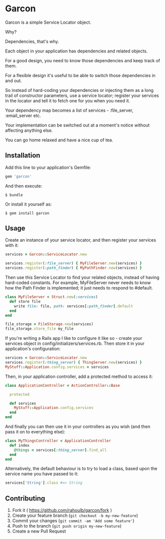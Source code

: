 # Garcon

Garcon is a simple Service Locator object.  

Why?

Dependencies, that's why.  

Each object in your application has dependencies and related objects.

For a good design, you need to know those dependencies and keep track of
them.  

For a flexible design it's useful to be able to switch those
dependencies in and out.  

So instead of hard-coding your dependencies or injecting them as a long
trail of constructor parameters, use a service locator;
register your services in the locator and tell it to fetch one for you
when you need it.  

Your dependency map becomes a list of services - :file_server,
:email_server etc.  

Your implementation can be switched out at a moment's notice without
affecting anything else.  

You can go home relaxed and have a nice cup of tea.  

## Installation

Add this line to your application's Gemfile:

```ruby
gem 'garcon'
```

And then execute:

    $ bundle

Or install it yourself as:

    $ gem install garcon

## Usage

Create an instance of your service locator, and then register your
services with it: 

```ruby
services = Garcon::ServiceLocator.new

services.register(:file_server) { MyFileServer.new(services) }
services.register(:path_finder) { MyPathFinder.new(services) }
```

Then use this Service Locator to find your related objects, instead of
having hard-coded constants.  For example, MyFileServer never needs to
know how the Path Finder is implemented; it just needs to respond to #default.

```ruby
class MyFileServer < Struct.new(:services)
  def store file
    write file: file, path: services[:path_finder].default
  end
end

file_storage = FileStorage.new(services)
file_storage.store_file my_file
```

If you're writing a Rails app I like to configure it like so - create
your services object in config/initializers/services.rb.  Then store it
in your application's configuration: 

```ruby
services = Garcon::ServiceLocator.new
services.register(:thing_server) { ThingServer.new(services) }
MyStuff::Application.config.services = services
```

Then, in your application controller, add a protected method to access
it: 

```ruby
class ApplicationController < ActionController::Base

  protected

  def services
    MyStuff::Application.config.services
  end
end
```

And finally you can then use it in your controllers as you wish (and
then pass it on to everything else): 

```ruby
class MyThingsController < ApplicationController
  def index
    @things = services[:thing_server].find_all
  end
end
```

Alternatively, the default behaviour is to try to load a class, based
upon the service name you have passed to it: 

```ruby
services['String'].class #=> String
```


## Contributing

1. Fork it ( https://github.com/rahoulb/garcon/fork )
2. Create your feature branch (`git checkout -b my-new-feature`)
3. Commit your changes (`git commit -am 'Add some feature'`)
4. Push to the branch (`git push origin my-new-feature`)
5. Create a new Pull Request
